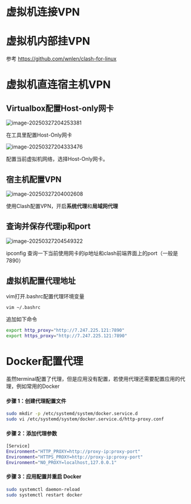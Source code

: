 # 虚拟机连接VPN

# 虚拟机内部挂VPN

参考 https://github.com/wnlen/clash-for-linux

# 虚拟机直连宿主机VPN

## Virtualbox配置Host-only网卡

![image-20250327204253381](C:\Users\lizid\AppData\Roaming\Typora\typora-user-images\image-20250327204253381.png)

在工具里配置Host-Only网卡

![image-20250327204333476](C:\Users\lizid\AppData\Roaming\Typora\typora-user-images\image-20250327204333476.png)

配置当前虚拟机网络，选择Host-Only网卡。

## 宿主机配置VPN

![image-20250327204002608](C:\Users\lizid\AppData\Roaming\Typora\typora-user-images\image-20250327204002608.png)

使用Clash配置VPN，开启**系统代理**和**局域网代理**

## 查询并保存代理ip和port

![image-20250327204549322](C:\Users\lizid\AppData\Roaming\Typora\typora-user-images\image-20250327204549322.png)

ipconfig 查询一下当前使用网卡的ip地址和clash前端界面上的port（一般是7890）

## 虚拟机配置代理地址

vim打开.bashrc配置代理环境变量

```bash
vim ~/.bashrc
```

追加如下命令

```bash
export http_proxy="http://7.247.225.121:7890"
export https_proxy="http://7.247.225.121:7890"
```

# Docker配置代理

虽然terminal配置了代理，但是应用没有配置，若使用代理还需要配置应用的代理，例如常用的Docker

#### **步骤 1：创建代理配置文件**

```bash
sudo mkdir -p /etc/systemd/system/docker.service.d
sudo vi /etc/systemd/system/docker.service.d/http-proxy.conf
```

#### **步骤 2：添加代理参数**

```bash
[Service]
Environment="HTTP_PROXY=http://proxy-ip:proxy-port"
Environment="HTTPS_PROXY=http://proxy-ip:proxy-port"
Environment="NO_PROXY=localhost,127.0.0.1"
```

#### **步骤 3：应用配置并重启 Docker**

```bash
sudo systemctl daemon-reload
sudo systemctl restart docker
```